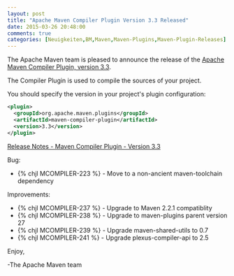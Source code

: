 ```yaml
---
layout: post
title: "Apache Maven Compiler Plugin Version 3.3 Released"
date: 2015-03-26 20:48:00
comments: true
categories: [Neuigkeiten,BM,Maven,Maven-Plugins,Maven-Plugin-Releases]
---
```

The Apache Maven team is pleased to announce the release of the 
[Apache Maven Compiler Plugin, version 3.3](http://maven.apache.org/plugins/maven-compiler-plugin/).

The Compiler Plugin is used to compile the sources of your project. 


You should specify the version in your project's plugin configuration:

``` xml
<plugin>
  <groupId>org.apache.maven.plugins</groupId>
  <artifactId>maven-compiler-plugin</artifactId>
  <version>3.3</version>
</plugin>
```

<!-- more -->

[Release Notes - Maven Compiler Plugin - Version 3.3](http://jira.codehaus.org/secure/ReleaseNote.jspa?projectId=11130&version=20684)

Bug:

 * {% chjl MCOMPILER-223 %} - Move to a non-ancient maven-toolchain dependency

Improvements:

 * {% chjl MCOMPILER-237 %} - Upgrade to Maven 2.2.1 compatiblity
 * {% chjl MCOMPILER-238 %} - Upgrade to maven-plugins parent version 27
 * {% chjl MCOMPILER-239 %} - Upgrade maven-shared-utils to 0.7
 * {% chjl MCOMPILER-241 %} - Upgrade plexus-compiler-api to 2.5

Enjoy,

-The Apache Maven team


